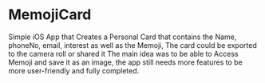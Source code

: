 # MemojiCard
Simple iOS App that Creates a Personal Card that contains the Name, phoneNo, email, interest as well as the Memoji, The card could be exported to the camera roll or shared it The main idea was to be able to Access Memoji and save it as an image, the app still needs more features to be more user-friendly and fully completed.
